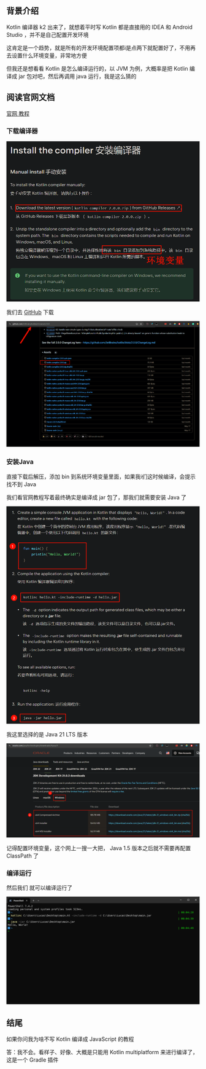 ## 背景介绍

Kotlin 编译器 k2 出来了，就想着平时写 Kotlin 都是直接用的 IDEA 和 Android Studio ，并不是自己配置开发环境

这肯定是一个趋势，就是所有的开发环境配置项都i是点两下就配置好了，不用再去设置什么环境变量，非常地方便

但我还是想看看 Kotlin 是怎么编译运行的，以 JVM 为例，大概率是把 Kotlin 编译成 jar 包对吧，然后再调用 java 运行，我是这么猜的

## 阅读官网文档

[官网 教程](https://kotlinlang.org/docs/command-line.html#install-the-compiler) 

### 下载编译器

![image-20240618233734746](Kotlin-手动环境配置/image-20240618233734746.png)

我们去 [GitHub](https://github.com/JetBrains/kotlin/releases/v2.0.0) 下载

![image-20240618234756878](Kotlin-手动环境配置/image-20240618234756878.png)

### 安装Java

直接下载后解压，添加 bin 到系统环境变量里面，如果我i们这时候编译，会提示找不到 Java

我们看官网教程写着最终确实是编译成 jar 包了，那我们就需要安装 Java 了

![image-20240618235340677](Kotlin-手动环境配置/image-20240618235340677.png)

我这里选择的是 Java 21 LTS 版本

![image-20240619000041061](Kotlin-手动环境配置/image-20240619000041061.png)

记得配置环境变量，这个网上一搜一大把， Java 1.5 版本之后就不需要再配置 ClassPath 了

### 编译运行

然后我们 就可以编译运行了

![image-20240619000516079](Kotlin-手动环境配置/image-20240619000516079.png)

## 结尾

如果你问我为啥不写 Kotlin 编译成 JavaScript 的教程

答：我不会。看样子、好像、大概是只能用 Kotlin multiplatform 来进行编译了，这是一个 Gradle 插件